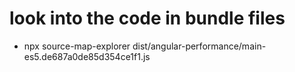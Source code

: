 # look into the code in bundle files
- npx source-map-explorer dist/angular-performance/main-es5.de687a0de85d354ce1f1.js
